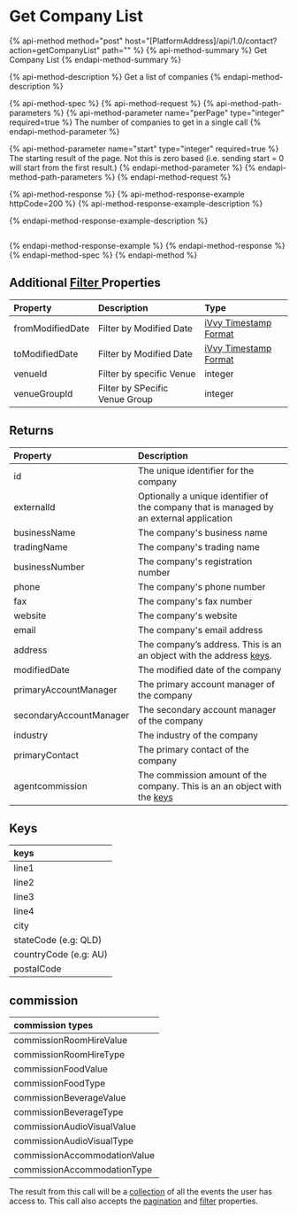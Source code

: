 # Get Company List

{% api-method method="post" host="\[PlatformAddress\]/api/1.0/contact?action=getCompanyList" path="" %}
{% api-method-summary %}
Get Company List
{% endapi-method-summary %}

{% api-method-description %}
Get a list of companies
{% endapi-method-description %}

{% api-method-spec %}
{% api-method-request %}
{% api-method-path-parameters %}
{% api-method-parameter name="perPage" type="integer" required=true %}
The number of companies to get in a single call
{% endapi-method-parameter %}

{% api-method-parameter name="start" type="integer" required=true %}
The starting result of the page. Not this is zero based \(i.e. sending start = 0 will start from the first result.\)
{% endapi-method-parameter %}
{% endapi-method-path-parameters %}
{% endapi-method-request %}

{% api-method-response %}
{% api-method-response-example httpCode=200 %}
{% api-method-response-example-description %}

{% endapi-method-response-example-description %}

```text

```
{% endapi-method-response-example %}
{% endapi-method-response %}
{% endapi-method-spec %}
{% endapi-method %}

## Additional [Filter ](../getting-started/interpreting-the-response/filtering.md)Properties

| Property | Description | Type |
| :--- | :--- | :--- |
| fromModifiedDate | Filter by Modified Date | [iVvy Timestamp Format](../development-reference/timestamp-format.md) |
| toModifiedDate | Filter by Modified Date | [iVvy Timestamp Format](../development-reference/timestamp-format.md) |
| venueId | Filter by specific Venue | integer |
| venueGroupId | Filter by SPecific Venue Group | integer |

## Returns

| Property | Description |
| :--- | :--- |
| id | The unique identifier for the company |
| externalId | Optionally a unique identifier of the company that is managed by an external application |
| businessName | The company's business name |
| tradingName | The company's trading name |
| businessNumber | The company's registration number |
| phone | The company's phone number |
| fax | The company's fax number |
| website | The company's website |
| email | The company's email address |
| address | The company’s address. This is an an object with the address [keys](get-company-list.md#keys). |
| modifiedDate | The modified date of the company |
| primaryAccountManager | The primary account manager of the company |
| secondaryAccountManager | The secondary account manager of the company |
| industry | The industry of the company |
| primaryContact | The primary contact of the company |
| agentcommission | The commission amount of the company. This is an an object with the [keys](get-company.md#commission) |

## Keys

| keys |
| :--- |
| line1 |
| line2 |
| line3 |
| line4 |
| city |
| stateCode \(e.g: QLD\) |
| countryCode \(e.g: AU\) |
| postalCode |

## commission

| **commission types** |
| :--- |
| commissionRoomHireValue |
| commissionRoomHireType |
| commissionFoodValue |
| commissionFoodType |
| commissionBeverageValue |
| commissionBeverageType |
| commissionAudioVisualValue |
| commissionAudioVisualType |
| commissionAccommodationValue |
| commissionAccommodationType |

The result from this call will be a [collection](../getting-started/interpreting-the-response/collections.md) of all the events the user has access to. This call also accepts the [pagination](../getting-started/interpreting-the-response/pagination.md) and [filter](../getting-started/interpreting-the-response/filtering.md) properties.

